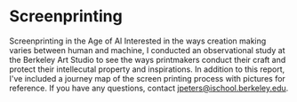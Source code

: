 # Screenprinting
Screenprinting in the Age of AI
Interested in the ways creation making varies between human and machine, I conducted an observational study at the Berkeley Art Studio to see the ways printmakers conduct their craft and protect their intellecutal property and inspirations. In addition to this report, I've included a journey map of the screen printing process with pictures for reference. If you have any questions, contact jpeters@ischool.berkeley.edu.
